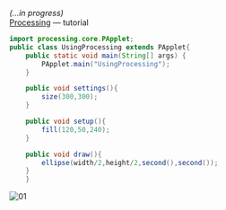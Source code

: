 _(...in progress)_  
[Processing](https://processing.org/tutorials/eclipse/) — tutorial

```java
import processing.core.PApplet;  
public class UsingProcessing extends PApplet{  
    public static void main(String[] args) {  
        PApplet.main("UsingProcessing");  
    }

    public void settings(){
        size(300,300);
    }

    public void setup(){
        fill(120,50,240);
    }

    public void draw(){
        ellipse(width/2,height/2,second(),second());
    }
    }
```  

![01](http://i.imgur.com/NUs4eXx.jpg)
